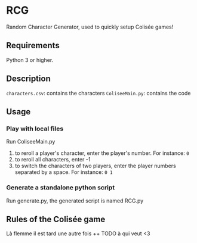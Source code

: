 # RCG
Random Character Generator, used to quickly setup Colisée games!

## Requirements
Python 3 or higher.

## Description
`characters.csv`: contains the characters
`ColiseeMain.py`: contains the code

## Usage
### Play with local files
Run ColiseeMain.py
1. to reroll a player's character, enter the player's number.
For instance: `0`
1. to reroll all characters, enter -1
1. to switch the characters of two players, enter the player numbers separated by a space.
For instance: `0 1`
### Generate a standalone python script
Run generate.py, the generated script is named RCG.py

## Rules of the Colisée game
Là flemme il est tard une autre fois ++
TODO à qui veut <3
